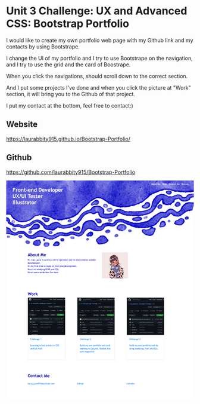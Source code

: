 # Unit 3 Challenge: UX and Advanced CSS: Bootstrap Portfolio

I would like to create my own portfolio web page with my Github link and my contacts by using Bootstrape.

I change the UI of my portfolio and I try to use Bootstrape on the navigation, and I try to use the grid and the card of Boostrape.

When you click the navigations, should scroll down to the correct section.

And I put some projects I've done and when you click the picture at "Work" section, it will bring you to the Github of that project.

I put my contact at the bottom, feel free to contact:)

## Website
https://laurabbity915.github.io/Bootstrap-Portfolio/

## Github
https://github.com/laurabbity915/Bootstrap-Portfolio 

![Kiku](image/screencapture-file-Users-laurayuen-bootcamp-Challenge-challenge-3-index-html-2023-01-03-23_04_02.png)